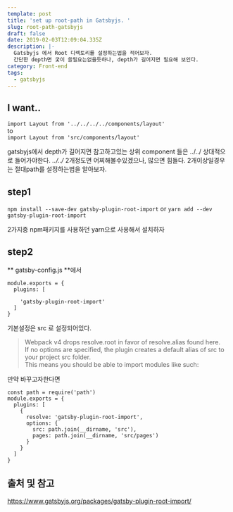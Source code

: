 ```yaml
---
template: post
title: 'set up root-path in Gatsbyjs. '
slug: root-path-gatsbyjs
draft: false
date: 2019-02-03T12:09:04.335Z
description: |-
  Gatsbyjs 에서 Root 디렉토리를 설정하는법을 적어보자. 
  간단한 depth면 궂이 쓸필요는없을듯하나, depth가 길어지면 필요해 보인다.
category: Front-end
tags:
  - gatsbyjs
---
```

## I want..

`import Layout from '../../../../components/layout'`  
to  
`import Layout from 'src/components/layout'`

gatsbyjs에서 depth가 길어지면 참고하고있는 상위 component 들은 ../../ 상대적으로 들어가야한다.  *../../* 2개정도면 어찌해볼수있겠으나, 많으면 힘들다.
2개이상일경우는 절대path를 설정하는법을 알아보자.   

## step1
`npm install --save-dev gatsby-plugin-root-import`
or
`yarn add --dev gatsby-plugin-root-import`

2가지중 npm패키지를 사용하던 yarn으로 사용해서 설치하자


## step2
** gatsby-config.js **에서  

```
module.exports = {
  plugins: [ 

    'gatsby-plugin-root-import'
  ]
}
``` 
기본설정은 src 로 설정되어있다.   

> Webpack v4 drops resolve.root in favor of resolve.alias found here.  
If no options are specified, the plugin creates a default alias of src to your project src folder.  
This means you should be able to import modules like such:

만약 바꾸고자한다면  

```
const path = require('path')
module.exports = {
  plugins: [
    {
      resolve: 'gatsby-plugin-root-import',
      options: {
        src: path.join(__dirname, 'src'),
        pages: path.join(__dirname, 'src/pages')
      }
    }
  ] 
}
```

## 출처 및 참고  
<https://www.gatsbyjs.org/packages/gatsby-plugin-root-import/>

